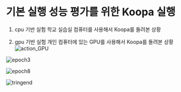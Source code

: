 # 기본 실행 성능 평가를 위한 Koopa 실행

1. cpu 기반 실험
학교 실습실 컴퓨터를 사용해서 Koopa를 돌려본 상황

2. gpu 기반 실험
개인 컴퓨터에 있는 GPU를 사용해서 Koopa를 돌려본 상황   
![action_GPU](https://github.com/qor6/NeuralNetwork_donga/assets/87318054/44991d72-5ca3-4e93-8f88-3f39341c09b8)

![epoch3](https://github.com/qor6/NeuralNetwork_donga/assets/87318054/a609474a-b6a3-4ea4-9727-e4cd1926c050)

![epoch8](https://github.com/qor6/NeuralNetwork_donga/assets/87318054/16e333d0-1d3d-4750-a3fe-3f96f03b9ff1)

![tringend](https://github.com/qor6/NeuralNetwork_donga/assets/87318054/ef0d7704-e402-40fa-b3e3-27ed431291ff)
